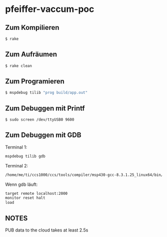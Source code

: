 # pfeiffer-vaccum-poc

## Zum Kompilieren

```sh
$ rake
```

## Zum Aufräumen 

```sh
$ rake clean
```

## Zum Programieren

```sh
$ mspdebug tilib "prog build/app.out"
```

## Zum Debuggen mit Printf

```sh
$ sudo screen /dev/ttyUSB0 9600
```

## Zum Debuggen mit GDB
Terminal 1:

```sh
mspdebug tilib gdb
```

Terminal 2:

```sh
/home/me/ti/ccs1000/ccs/tools/compiler/msp430-gcc-8.3.1.25_linux64/bin/msp430-elf-gdb build/app.elf
```

Wenn gdb läuft:
```sh
target remote localhost:2000
monitor reset halt
load
```

## NOTES
PUB data to the cloud takes at least 2.5s 


